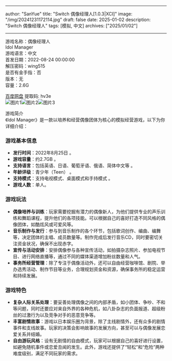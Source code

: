 
---
author: "SanYue"
title: "Switch 偶像经理人[1.0.3|XCI]"
image: "/img/20241231172114.jpg"
draft: false
date: 2025-01-02
description: "Switch 偶像经理人"
tags: [模拟, 中文]
archives: ["2025/01/02"]

---

游戏名称：偶像经理人   
Idol Manager    
游戏语言：中文  
首发日期：2022-08-24 00:00:00  
解压密码：wing515  
是否有金手指：否  
版本：无   
容量：2.6G

[百度网盘](https://pan.baidu.com/s/19uRivn3A_hAnWPgzt1uiFw) 提取码: hv3e  
![图片1](/img/0966ba.jpg)![图片2](/img/c8ad54.jpg)![图片3](/img/e22a8a.jpg)  

游戏简介  
《Idol Manager》是一款以培养和经营偶像团体为核心的模拟经营游戏，以下为你详细介绍：

### 游戏基本信息
- **发行时间**：2022年8月25日 。
- **游戏容量**：约2.7GB 。
- **支持语言**：包括英语、日语、葡萄牙语、俄语、简体中文等 。
- **年龄评级**：青少年（Teen） 。
- **支持模式**：支持电视模式、桌面模式和手持模式 。
- **游戏人数**：单人。

### 游戏玩法
- **偶像培养与训练**：玩家需要挖掘有潜力的偶像新人，为他们提供专业的声乐训练和舞蹈课程，提升他们的各项技能。可以根据自己的喜好打造不同风格的偶像团体，如酷炫风或可爱风等。
- **音乐制作与发行**：参与到音乐制作的各个环节，包括歌词创作、编曲、编舞等，决定团体的主唱、成员数量等。制作完成后发行音乐CD，同时要密切关注资金状况，确保不出现赤字。
- **宣传与活动安排**：安排偶像参与各种宣传活动，如拍摄杂志照片、参加电视节目、进行网络直播等，通过不同的媒体渠道增加粉丝数量和人气。
- **事务所经营管理**：除了专注于偶像活动外，还可以自由经营咖啡馆、剧院、举办选秀活动、制作节目等业务，合理规划资金和资源，确保事务所的稳定运营和持续发展。

### 游戏特色
- **复杂人际关系处理**：要妥善处理偶像之间的内部矛盾，如小团体、争吵、不和等问题，同时还要应对来自外界的各种危机，如八卦杂志的负面报道、超级粉丝的过激行为以及竞争对手的恶意竞争等。
- **丰富剧情故事**：游戏以日本娱乐圈为背景，除了主线剧情外，还有众多的剧情事件和支线故事。玩家的决策会影响故事的发展方向，甚至可以与偶像发展恋爱关系并结婚。
- **自由游玩风格**：设有无剧情的自由模式，玩家可以根据自己的喜好进行设置，如避免随机事件或恋爱丑闻的发生。此外，游戏还提供了“轻松”和“危险”两种难度级别，满足不同玩家的需求。
